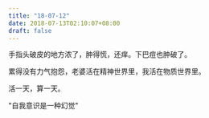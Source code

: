 ```yaml
---
title: "18-07-12"
date: 2018-07-13T02:10:07+08:00
draft: false
---
```


手指头破皮的地方浓了，肿得慌，还痒。下巴痘也肿破了。

累得没有力气抱怨，老婆活在精神世界里，我活在物质世界里。

活一天，算一天。

"自我意识是一种幻觉"
